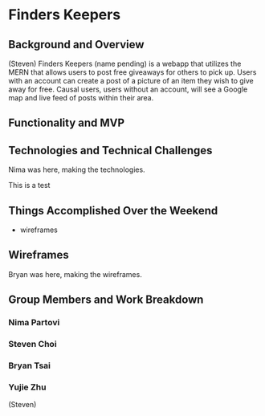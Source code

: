 # Finders Keepers

## Background and Overview

(Steven)
Finders Keepers (name pending) is a webapp that utilizes the MERN that allows users to post free
giveaways for others to pick up. Users with an account can create a post of a picture of an
item they wish to give away for free. Causal users, users without an account, will
see a Google map and live feed of posts within their area.

## Functionality and MVP

  
## Technologies and Technical Challenges

Nima was here, making the technologies.

This is a test

## Things Accomplished Over the Weekend

+ wireframes


## Wireframes

Bryan was here, making the wireframes.

## Group Members and Work Breakdown

### Nima Partovi
### Steven Choi
### Bryan Tsai
### Yujie Zhu

(Steven)

### 
